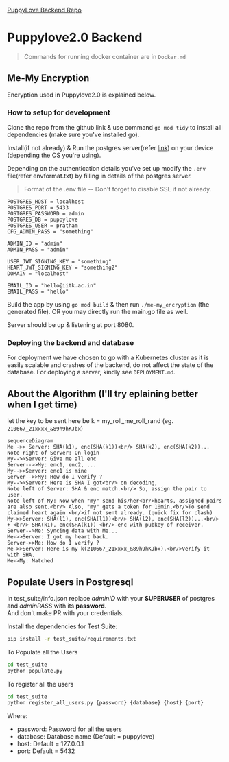 [PuppyLove Backend Repo](https://github.com/shreyashree-17/puppylove2.0_frontend)
# Puppylove2.0 Backend

>Commands for running docker container are in `Docker.md`

## Me-My Encryption

Encryption used in Puppylove2.0 is explained below.

### How to setup for development

Clone the repo from the github link & use command `go mod tidy` to install all dependencies (make sure you've installed go).

Install(if not already) & Run the postgres server(refer [link](https://www.postgresql.org/download/)) on your device (depending the OS you're using).

Depending on the authentication details you've set up modify the `.env` file(refer envformat.txt) by filling in details of the postgres server.

> Format of the .env file -- Don't forget to disable SSL if not already.

```
POSTGRES_HOST = localhost
POSTGRES_PORT = 5433
POSTGRES_PASSWORD = admin
POSTGRES_DB = puppylove
POSTGRES_USER = pratham
CFG_ADMIN_PASS = "something"

ADMIN_ID = "admin"
ADMIN_PASS = "admin"

USER_JWT_SIGNING_KEY = "something"
HEART_JWT_SIGNING_KEY = "something2"
DOMAIN = "localhost"

EMAIL_ID = "hello@iitk.ac.in"
EMAIL_PASS = "hello"
``` 

Build the app by using `go mod build` & then run `./me-my_encryption` (the generated file).
OR you may directly run the main.go file as well.

Server should be up & listening at port 8080.

### Deploying the backend and database

For deployment we have chosen to go with a Kubernetes cluster as it is easily scalable and crashes of the backend, do not affect the state of the database.
For deploying a server, kindly see `DEPLOYMENT.md`.

## About the Algorithm (I'll try eplaining better when I get time)

let the key to be sent here be 
k = my_roll_me_roll_rand (eg. `210667_21xxxx_&89h9hKJbx`)
```mermaid
sequenceDiagram
Me ->> Server: SHA(k1), enc(SHA(k1))<br/> SHA(k2), enc(SHA(k2))...
Note right of Server: On login
My-->>Server: Give me all enc 
Server-->>My: enc1, enc2, ...
My-->>Server: enc1 is mine
Server-->>My: How do I verify ?
My-->>Server: Here is SHA I got<br/> on decoding,
Note left of Server: SHA & enc match.<br/> So, assign the pair to user.
Note left of My: Now when "my" send his/her<br/>hearts, assigned pairs are also sent.<br/> Also, "my" gets a token for 10min.<br/>To send claimed heart again <br/>if not sent already. (quick fix for clash)
My->>Server: SHA(l1), enc(SHA(l1))<br/> SHA(l2), enc(SHA(l2))...<br/> + <br/> SHA(k1), enc(SHA(k1)) <br/>-enc with pubkey of receiver.
Server-->Me: Syncing data with Me...
Me->>Server: I got my heart back.
Server->>Me: How do I verify ?
Me->>Server: Here is my k(210667_21xxxx_&89h9hKJbx).<br/>Verify it with SHA.
Me->My: Matched
 ```

## Populate Users in Postgresql
In test_suite/info.json replace *adminID* with your **SUPERUSER** of postgres and *adminPASS* with its **password**. <br />
And don't make PR with your credentials.<br />
<!-- -->
Install the dependencies for Test Suite:
```bash
pip install -r test_suite/requirements.txt
```
To Populate all the Users
```bash
cd test_suite
python populate.py
```
To register all the users
```bash
cd test_suite
python register_all_users.py {password} {database} {host} {port}
```
Where:
* password: Password for all the users
* database: Database name (Default = puppylove)
* host: Default = 127.0.0.1
* port: Default = 5432
